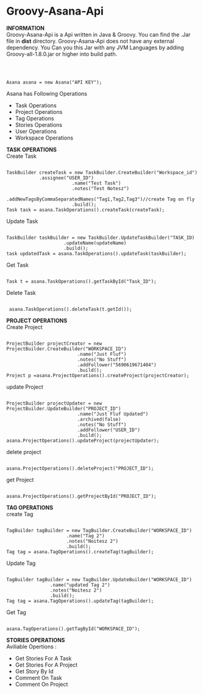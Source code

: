 Groovy-Asana-Api
================
<b>INFORMATION</b><br/>
Groovy-Asana-Api is a  Api written in  Java & Groovy. You can find the .Jar file in <b>dist</b> directory. Groovy-Asana-Api does not have any external dependency.
You Can you this Jar with any JVM Languages by adding  Groovy-all-1.8.0.jar or higher into build path.

<b><Usage></b><br/>
<pre><code>
Asana asana = new Asana("API KEY");
</code></pre>
Asana has Following Operations</br>
<ul>
<li>Task Operations </li>
<li>Project Operations </li>
<li>Tag Operations </li>
<li>Stories Operations </li>
<li>User Operations </li>
<li>Workspace Operations </li>
</ul>

<b>TASK OPERATIONS</b><br/>
Create Task
<pre><code>
TaskBuilder createTask = new TaskBuilder.CreateBuilder("Workspace_id")
			.assignee("USER_ID")
                        .name("Test Task")
                        .notes("Test Notesz")
                        .addNewTagsByCommaSeparatedNames("Tag1,Tag2,Tag3")//create Tag on fly
                        .build();
Task task = asana.TaskOperations().createTask(createTask);
</code></pre>

Update Task
<pre><code>
TaskBuilder taskBuilder = new TaskBuilder.UpdateTaskBuilder("TASK_ID)
					 .updateName(updateName)
					 .build();
task updatedTask = asana.TaskOperations().updateTask(taskBuilder);
</code></pre>

Get Task
<pre><code>
Task t = asana.TaskOperations().getTaskById("Task_ID");
</code></pre>
Delete Task
<pre><code>
 asana.TaskOperations().deleteTask(t.getId());
</code></pre>

<b>PROJECT OPERATIONS</b><br/>
Create Project
<pre><code>
ProjectBuilder projectCreator = new ProjectBuilder.CreateBuilder("WORKSPACE_ID")
						  .name("Just Fluf")
						  .notes("No Stuff")
						  .addFollower("5690619671404")
						  .build();
Project p =asana.ProjectOperations().createProject(projectCreator);
</code></pre>
update Project
<pre><code>
ProjectBuilder projectUpdater = new ProjectBuilder.UpdateBuilder("PROJECT_ID")
						  .name("Just Fluf Updated")
						  .archived(false)
						  .notes("No Stuff")
						  .addFollower("USER_ID")
						  .build();
asana.ProjectOperations().updateProject(projectUpdater);
</code></pre>
delete project
<pre><code>
asana.ProjectOperations().deleteProject("PROJECT_ID");
</code></pre>
get Project
<pre><code>
asana.ProjectOperations().getProjectById("PROJECT_ID");
</code></pre>

<b>TAG OPERATIONS</b><br/>
create Tag
<pre><code>
TagBuilder tagBuilder = new TagBuilder.CreateBuilder("WORKSPACE_ID")
				      .name("Tag 2")
				      .notes("Noitesz 2")
				      .build();
Tag tag = asana.TagOperations().createTag(tagBuilder);
</code></pre>
Update Tag
<pre><code>
TagBuilder tagBuilder = new TagBuilder.UpdateBuilder("WORKSPACE_ID")
				.name("updated Tag 2")
				.notes("Noitesz 2")
				.build();
Tag tag = asana.TagOperations().updateTag(tagBuilder);
</code></pre>
Get Tag
<pre><code>
asana.TagOperations().getTagById("WORKSPACE_ID");
</code></pre>
<b>STORIES OPERATIONS</b><br/>
Aviliable Opertions :
<ul>
<li>Get Stories For A Task</li>
<li>Get Stories For A Project</li>
<li>Get Story By Id</li>
<li>Comment On Task</li>
<li>Comment On Project</li>

</ul>



